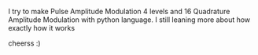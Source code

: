 I try to make Pulse Amplitude Modulation 4 levels and 16 Quadrature Amplitude Modulation with python language. I still leaning more about how exactly how it works 

cheerss :)
